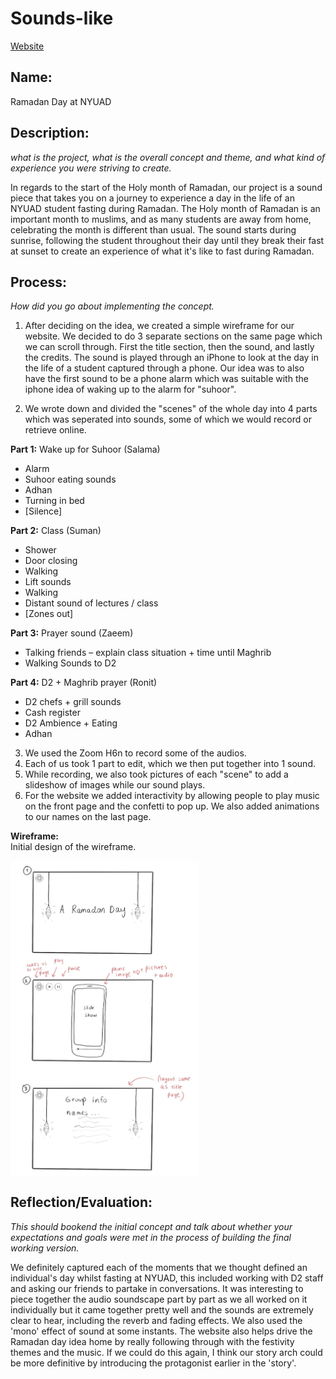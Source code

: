 # Sounds-like

[Website]()

## Name:
Ramadan Day at NYUAD

## Description: 
*what is the project, what is the overall concept and theme, and what kind of experience you were striving to create.*

In regards to the start of the Holy month of Ramadan, our project is a sound piece that takes you on a journey to experience a day in the life of an NYUAD student fasting during Ramadan. The Holy month of Ramadan is an important month to muslims, and as many students are away from home, celebrating the month is different than usual. The sound starts during sunrise, following the student throughout their day until they break their fast at sunset to create an experience of what it's like to fast during Ramadan.


## Process: 
*How did you go about implementing the concept.*

1. After deciding on the idea, we created a simple wireframe for our website. We decided to do 3 separate sections on the same page which we can scroll through. First the title section, then the sound, and lastly the credits. The sound is played through an iPhone to look at the day in the life of a student captured through a phone. Our idea was to also have the first sound to be a phone alarm which was suitable with the iphone idea of waking up to the alarm for "suhoor".

2. We wrote down and divided the "scenes" of the whole day into 4 parts which was seperated into sounds, some of which we would record or retrieve online.

**Part 1:** Wake up for Suhoor (Salama)
- Alarm
- Suhoor eating sounds
- Adhan 
- Turning in bed
- [Silence]

**Part 2:** Class (Suman)
- Shower
- Door closing
- Walking
- Lift sounds
- Walking
- Distant sound of lectures / class
- [Zones out]

**Part 3:** Prayer sound (Zaeem)
- Talking friends – explain class situation + time until Maghrib
- Walking Sounds to D2

 **Part 4:** D2 + Maghrib prayer (Ronit)
- D2 chefs + grill sounds 
- Cash register
- D2 Ambience + Eating
- Adhan

  
3.  We used the Zoom H6n to record some of the audios.
4.  Each of us took 1 part to edit, which we then put together into 1 sound.
5.  While recording, we also took pictures of each "scene" to add a slideshow of images while our sound plays.
6.  For the website we added interactivity by allowing people to play music on the front page and the confetti to pop up. We also added animations to our names on the last page.

**Wireframe:**  
Initial design of the wireframe.   

<img src="https://github.com/4ur1X/sounds-like/blob/main/soundWireframe.jpg" width=300 align=center>



## Reflection/Evaluation: 
*This should bookend the initial concept and talk about whether your expectations and goals were met in the process of building the final working version.*

We definitely captured each of the moments that we thought defined an individual's day whilst fasting at NYUAD, this included working with D2 staff and asking our friends to partake in conversations. It was interesting to piece together the audio soundscape part by part as we all worked on it individually but it came together pretty well and the sounds are extremely clear to hear, including the reverb and fading effects. We also used the 'mono' effect of sound at some instants. The website also helps drive the Ramadan day idea home by really following through with the festivity themes and the music. If we could do this again, I think our story arch could be more definitive by introducing the protagonist earlier in the 'story'.
